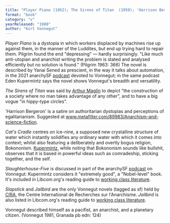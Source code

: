 ```yaml
---
title: "Player Piano (1952); The Sirens of Titan  (1959); 'Harrison Bergeron' (1961); Cat's Cradle (1963); Slaughterhouse-Five  (1969); Slapstick, or Lonesome No  More! (1976); Jailbird (1980)"
format: "book"
category: "v"
yearReleased: "1980"
author: "Kurt Vonnegut"
---
```

_Player Piano_ is a dystopia in which workers displaced by machines rise up against them, in the manner of the Luddites, but end up trying hard to repair them.  Pilgrim found the end  "depressing" — hardly surprisingly.  "Like much anti-utopian and anarchist writing the problem is stated and analysed efficiently but no solution is found." (Pilgrim 1963: 366) The novel is described by Yanai Sened as prescient, in the way it talks about automation, in the 2021 anarchySF 
<a href="https://anchor.fm/anarchysf/episodes/Kurt-Vonnegut-Wrote-Some-Pretty-Good-Books-e16jpvq">podcast</a> devoted to Vonnegut; in the same podcast Eden Kupermintz says the novel shows Vonnegut&#39;s breadth and versatility.

_The Sirens of Titan_ was said by <a href="https://libcom.org/files/Rad%20America%20V3%20I4.pdf">Arthur Maglin</a>  to depict "the construction of a society where no man takes advantage of any  other", and to have a big vogue "in hippy-type circles".

'Harrison Bergeron' is a satire on  authoritarian dystopias and perceptions of egalitarianism. Suggested at <a href="http://www.metafilter.com/89983/Anarchism-and-science-fiction"> www.metafilter.com/89983/Anarchism-and-science-fiction</a>.

_Cat's Cradle_ centres on ice-nine, a supposed new crystalline structure of water which instantly solidifies any ordinary water with which it comes into context; whilst also featuring a deliberately and overtly bogus religion, Bokononism. <a href="https://anchor.fm/anarchysf/episodes/Kurt-Vonnegut-Wrote-Some-Pretty-Good-Books-e16jpvq">			Kupermintz</a>, while noting that Bokononism sounds like bullshit, observes that it is based in powerful ideas such as comradeship, sticking together, and the self.

_Slaughterhouse-Five_ is discussed in part of the anarchySF <a href="https://anchor.fm/anarchysf/episodes/Kurt-Vonnegut-Wrote-Some-Pretty-Good-Books-e16jpvq">
podcast</a> on Vonnegut: Kupermintz considers it "extremely good", a "Nobel-level" book. It's included in Libcom.org's reading guide to <a href="https://libcom.org/library/working-class-literature-reading-guide"> working class literature</a>.

_Slapstick_ and _Jailbird_  are the only Vonnegut novels (tagged as sf) held by <a href="http://www.cira.ch/catalogue/index.php?lvl=categ_see&amp;id=346&amp;main=">CIRA</a>,  the Centre International de Recherches sur l'Anarchisme. _Jailbird_ is  also listed in Libcom.org's reading guide to <a href="https://libcom.org/library/working-class-literature-reading-guide"> working class literature</a>.

Vonnegut described himself as a pacifist,  an anarchist, and  a planetary citizen. (Vonnegut 1981, Granada pb edn: 124)   

